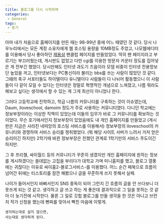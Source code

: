 ```yaml
---
title: 블로그를 다시 시작하며
categories:
 - General
tags:
 - 동기
---
```



아마 내가 처음으로 홈페이지를 만든 때는 98-99년 중에 어느 때였던 것 같다.
당시 나우누리에서는 모든 계정 소유자에게 웹 호스팅 용량을 10MB정도 주었고,
나모웹에디터를 이용해서 당시 좋아하던 [제용삼](https://ko.wikipedia.org/wiki/%EC%A0%9C%EC%9A%A9%EC%82%BC) 팬클럽 페이지를 만들었었다.
딱히 팬 페이지라고 부르기는 부끄러웠는데, 게시판도 없었고 다만 cgi를 이용한 방문자 카운터 정도를 집어넣은 게 전부긴 했었다.
당시만해도 인터넷 과도기 즈음이라 모뎀 비중이 인터넷 전용망보단 높았을 꺼고, 인터넷보다는 PC통신이라 불리는 bbs를 쓰는 사람이 많았던 것 같다.
그떄의 축구 서포터들도 하이텔이다 유니텔이다 사람들이 다 나뉘어 활동했으니 이 사람들이 다 같이 모일 수 있다는 인터넷은 정말로 혁명적인 개념으로 느껴졌고, 나름 뭐라도 해보고 싶다는 생각에서 할 수 있는 게 그게 최선이 아니었나 한다.

그러다 고등학교에 진학하고, 학급 나름의 커뮤니티를 구축하는 것이 이슈였는데, Daum, iloveschool, damoim 정도가 주로 사용하는 커뮤니티였다. 다니던 학교에는 정보부장이라는 이상한 직책이 있었는데 이들의 임무가 바로 그 커뮤니티를 확보하는 것이었다. 무슨 호기에서인지 정보부장이 있었음에도 내 개인 홈페이지를 만들었고 (게시판은 지금은 사라진 네띠앙의 호스팅 서비스를 이용해서) 정보부장의 iloveschool의 커뮤니티와 경쟁하여 서비스 승리를 쟁취했었다. (뭐 해당 사이트 서버가 느려서 거저 얻은 승리이긴 하지만) 2학기때 바뀐 정보부장은 친했던 관계로 1학기만의 서비스 주도이긴 하지만.

그 후 프리챌, 싸이월드 등의 커뮤니티가 꾸준히 생겼지만 개인 홈페이지에 원하는 정보를 게시하겠다는 쓸데없는 고집을 부리다가 대학교 가며 미니홈피를 했고, 블로그 열풍에는 귀찮다는 이유로 싸이홈2-블로그서비스-를 이용했다. 어느 순간 페북으로 흐름이 넘어간 뒤에는 티스토리를 잠깐 해봤으나 글을 꾸준하게 쓰지 못해서 실패.

나이가 들어서인지 바뻐서인지 SNS 중독이 되어 그런지 긴 흐름의 글을 안 쓰다보니 더 못쓰게 되는 것 같고. 생각하고 글 쓰고 하는 게 좋은데 결과적으로 그 일을 못하는 것 같아 더 늦기전에 시작한다. 물론 그 일로 깃헙 블로그를 만들 생각을 한 것은 아니고 브런치 작가 신청을 했는데 뻰찌를 맞아서 빡친 마음에 이렇게.

```
생각하는대로 살지 않으면,
사는대로 생각하게 된다.
```  